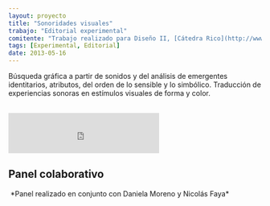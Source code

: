 ```yaml
---
layout: proyecto
title: "Sonoridades visuales"
trabajo: "Editorial experimental"
comitente: "Trabajo realizado para Diseño II, [Cátedra Rico](http://www.catedrarico.com.ar), FADU--UBA."
tags: [Experimental, Editorial]
date: 2013-05-16
---
```


Búsqueda gráfica a partir de sonidos y del análisis de emergentes identitarios, atributos, del orden de lo sensible y lo simbólico. Traducción de experiencias sonoras en estímulos visuales de forma y color.

<div class="fotorama">
    <img src="{{ site.baseurl }}/img/2013_sonoridades-ed-01.jpg" alt="" />
    <img src="{{ site.baseurl }}/img/2013_sonoridades-ed-02.jpg" alt="" />
    <img src="{{ site.baseurl }}/img/2013_sonoridades-ed-03.jpg" alt="" />
    <img src="{{ site.baseurl }}/img/2013_sonoridades-ed-04.jpg" alt="" />
    <img src="{{ site.baseurl }}/img/2013_sonoridades-ed-05.jpg" alt="" />
    <img src="{{ site.baseurl }}/img/2013_sonoridades-ed-06.jpg" alt="" />
    <img src="{{ site.baseurl }}/img/2013_sonoridades-ed-07.jpg" alt="" />
    <img src="{{ site.baseurl }}/img/2013_sonoridades-ed-08.jpg" alt="" />
    <img src="{{ site.baseurl }}/img/2013_sonoridades-ed-09.jpg" alt="" />
    <img src="{{ site.baseurl }}/img/2013_sonoridades-ed-10.jpg" alt="" />
    <img src="{{ site.baseurl }}/img/2013_sonoridades-ed-11.jpg" alt="" />
</div>

<iframe src="https://embed.spotify.com/?uri=spotify:track:6gvtc6TZVhAVR81gA44dvd" width="300" height="80" frameborder="0" allowtransparency="true"></iframe>

<h2>Panel colaborativo</h2>
<img src="{{ site.baseurl }}/img/2013_sonoridades-panel.jpg" alt="" />
*Panel realizado en conjunto con Daniela Moreno y Nicolás Faya*  
